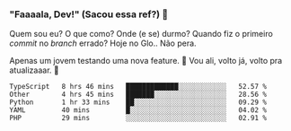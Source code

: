 ### "Faaaala, Dev!" (Sacou essa ref?) 👋

Quem sou eu? O que como? Onde (e se) durmo? Quando fiz o primeiro *commit* no *branch* errado?
Hoje no Glo.. Não pera.

Apenas um jovem testando uma nova feature. :musical_note: Vou ali, volto já, volto pra atualizaaar. :musical_note:

<!--
**Elyabe/Elyabe** is a ✨ _special_ ✨ repository because its `README.md` (this file) appears on your GitHub profile.

Here are some ideas to get you started:

- 🔭 I’m currently working on ...
- 🌱 I’m currently learning ...
- 👯 I’m looking to collaborate on ...
- 🤔 I’m looking for help with ...
- 💬 Ask me about ...
- 📫 How to reach me: ...
- 😄 Pronouns: ...
- ⚡ Fun fact: ...
-->

<!--START_SECTION:waka-->
```text
TypeScript   8 hrs 46 mins   █████████████░░░░░░░░░░░░   52.57 % 
Other        4 hrs 45 mins   ███████░░░░░░░░░░░░░░░░░░   28.56 % 
Python       1 hr 33 mins    ██░░░░░░░░░░░░░░░░░░░░░░░   09.29 % 
YAML         40 mins         █░░░░░░░░░░░░░░░░░░░░░░░░   04.02 % 
PHP          29 mins         ░░░░░░░░░░░░░░░░░░░░░░░░░   02.91 %
```
<!--END_SECTION:waka-->
